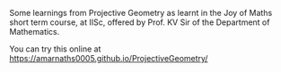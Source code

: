 Some learnings from Projective Geometry as learnt in the Joy of Maths short term course, at IISc, offered by Prof. KV Sir of the Department of Mathematics.

You can try this online at 
https://amarnaths0005.github.io/ProjectiveGeometry/
